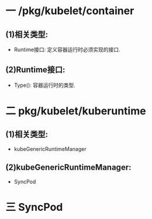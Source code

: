 # 一 /pkg/kubelet/container
## (1)相关类型:
- Runtime接口: 定义容器运行时必须实现的接口.

## (2)Runtime接口:
- Type(): 容器运行时的类型.

# 二 pkg/kubelet/kuberuntime
## (1)相关类型:
- kubeGenericRuntimeManager

## (2)kubeGenericRuntimeManager:
- SyncPod

# 三 SyncPod

